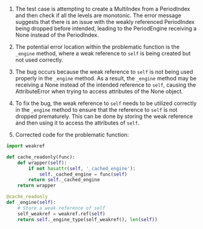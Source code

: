 1. The test case is attempting to create a MultiIndex from a PeriodIndex and then check if all the levels are monotonic. The error message suggests that there is an issue with the weakly referenced PeriodIndex being dropped before intended, leading to the PeriodEngine receiving a None instead of the PeriodIndex.

2. The potential error location within the problematic function is the `_engine` method, where a weak reference to `self` is being created but not used correctly.

3. The bug occurs because the weak reference to `self` is not being used properly in the `_engine` method. As a result, the `_engine` method may be receiving a None instead of the intended reference to `self`, causing the AttributeError when trying to access attributes of the None object.

4. To fix the bug, the weak reference to `self` needs to be utilized correctly in the `_engine` method to ensure that the reference to `self` is not dropped prematurely. This can be done by storing the weak reference and then using it to access the attributes of `self`.

5. Corrected code for the problematic function:
```python
import weakref

def cache_readonly(func):
    def wrapper(self):
        if not hasattr(self, '_cached_engine'):
            self._cached_engine = func(self)
        return self._cached_engine
    return wrapper

@cache_readonly
def _engine(self):
    # Store a weak reference of self
    self_weakref = weakref.ref(self)
    return self._engine_type(self_weakref(), len(self))
```